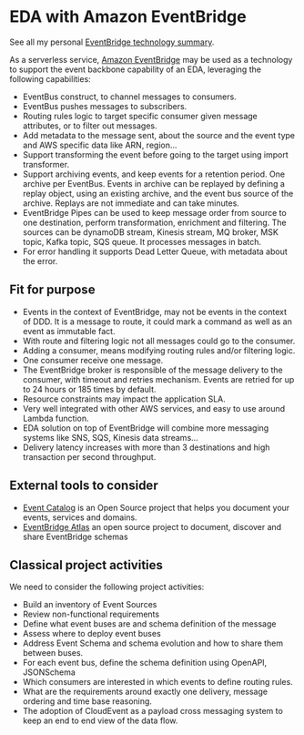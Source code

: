 # EDA with Amazon EventBridge

See all my personal [EventBridge technology summary](https://jbcodeforce.github.io/aws-studies/serverless/eventbridge).

As a serverless service, [Amazon EventBridge](https://docs.aws.amazon.com/eventbridge/latest/userguide) may be used as a technology to support the event backbone capability of an EDA, leveraging the following capabilities:

- EventBus construct, to channel messages to consumers.
- EventBus pushes messages to subscribers.
- Routing rules logic to target specific consumer given message attributes, or to filter out messages.
- Add metadata to the message sent, about the source and the event type and AWS specific data like ARN, region...
- Support transforming the event before going to the target using import transformer.
- Support archiving events, and keep events for a retention period. One archive per EventBus. Events in archive can be replayed by defining a replay object, using an existing archive, and the event bus source of the archive. Replays are not immediate and can take minutes. 
- EventBridge Pipes can be used to keep message order from source to one destination, perform transformation, enrichment and filtering. The sources can be dynamoDB stream, Kinesis stream, MQ broker, MSK topic, Kafka topic, SQS queue. It processes messages in batch. 
- For error handling it supports Dead Letter Queue, with metadata about the error.

## Fit for purpose

- Events in the context of EventBridge, may not be events in the context of DDD. It is a message to route, it could mark a command as well as an event as immutable fact.
- With route and filtering logic not all messages could go to the consumer. 
- Adding a consumer, means modifying routing rules and/or filtering logic.
- One consumer receive one message.
- The EventBridge broker is responsible of the message delivery to the consumer, with timeout and retries mechanism. Events are retried for up to 24 hours or 185 times by default. 
- Resource constraints may impact the application SLA. 
- Very well integrated with other AWS services, and easy to use around Lambda function.
- EDA solution on top of EventBridge will combine more messaging systems like SNS, SQS, Kinesis data streams... 
- Delivery latency increases with more than 3 destinations and high transaction per second throughput.

## External tools to consider

* [Event Catalog](https://www.eventcatalog.dev/) is an Open Source project that helps you document your events, services and domains.
* [EventBridge Atlas](https://eventbridge-atlas.netlify.app/) an open source project to document, discover and share EventBridge schemas 

## Classical project activities

We need to consider the following project activities:

* Build an inventory of Event Sources
* Review non-functional requirements
* Define what event buses are and schema definition of the message
* Assess where to deploy event buses
* Address Event Schema and schema evolution and how to share them between buses.
* For each event bus, define the schema definition using OpenAPI, JSONSchema
* Which consumers are interested in which events to define routing rules.
* What are the requirements around exactly one delivery, message ordering and time base reasoning.
* The adoption of CloudEvent as a payload cross messaging system to keep an end to end view of the data flow.
